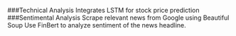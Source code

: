###Technical Analysis
Integrates LSTM for stock price prediction <br/>
###Sentimental Analysis
Scrape relevant news from Google using Beautiful Soup
Use FinBert to analyze sentiment of the news headline.
